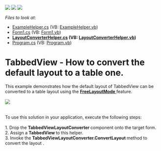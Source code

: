 <!-- default badges list -->
![](https://img.shields.io/endpoint?url=https://codecentral.devexpress.com/api/v1/VersionRange/128618024/15.2.4%2B)
[![](https://img.shields.io/badge/Open_in_DevExpress_Support_Center-FF7200?style=flat-square&logo=DevExpress&logoColor=white)](https://supportcenter.devexpress.com/ticket/details/T323423)
[![](https://img.shields.io/badge/📖_How_to_use_DevExpress_Examples-e9f6fc?style=flat-square)](https://docs.devexpress.com/GeneralInformation/403183)
<!-- default badges end -->
<!-- default file list -->
*Files to look at*:

* [ExampleHelper.cs](./CS/FreeLayoutModeExample/ExampleHelper.cs) (VB: [ExampleHelper.vb](./VB/FreeLayoutModeExample/ExampleHelper.vb))
* [Form1.cs](./CS/FreeLayoutModeExample/Form1.cs) (VB: [Form1.vb](./VB/FreeLayoutModeExample/Form1.vb))
* **[LayoutConverterHelper.cs](./CS/FreeLayoutModeExample/LayoutConverterHelper.cs) (VB: [LayoutConverterHelper.vb](./VB/FreeLayoutModeExample/LayoutConverterHelper.vb))**
* [Program.cs](./CS/FreeLayoutModeExample/Program.cs) (VB: [Program.vb](./VB/FreeLayoutModeExample/Program.vb))
<!-- default file list end -->
# TabbedView - How to convert the default layout to a table one.


<p>This example demonstrates how the default layout of TabbedView can be converted to a table layout using the <a href="https://documentation.devexpress.com/#WindowsForms/CustomDocument11355"><strong>FreeLayoutMode</strong> </a>feature.<br><br><img src="https://raw.githubusercontent.com/DevExpress-Examples/tabbedview-how-to-convert-the-default-layout-to-a-table-one-t323423/15.2.4+/media/93817c17-abfe-11e5-80bf-00155d62480c.png"><br><br><br>To use this solution in your application, execute the following steps:<br><br>1. Drop the <strong>TabbedViewLayoutConverter </strong>component onto the target form.<br>2. Assign a <strong>TabbedView </strong>to this helper.<br>3. Invoke the <strong>TabbedViewLayoutConverter.ConvertLayout </strong>method to convert the layout . </p>

<br/>


